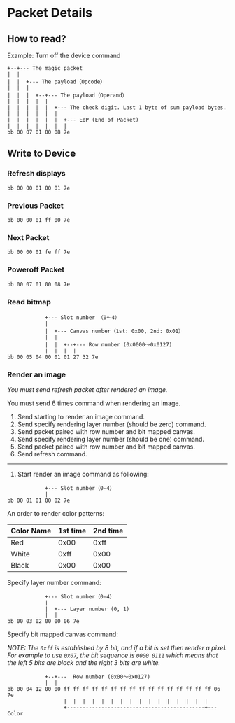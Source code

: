 # Packet Details

## How to read?

Example: Turn off the device command

```
+--+--- The magic packet
|  |
|  |  +--- The payload（Opcode）
|  |  |
|  |  |  +--+--- The payload（Operand）
|  |  |  |  |
|  |  |  |  |  +--- The check digit. Last 1 byte of sum payload bytes.
|  |  |  |  |  |
|  |  |  |  |  |  +--- EoP (End of Packet)
|  |  |  |  |  |  |
bb 00 07 01 00 08 7e
````

## Write to Device

### Refresh displays

```
bb 00 00 01 00 01 7e
```

### Previous Packet
```
bb 00 00 01 ff 00 7e
```


### Next Packet
```
bb 00 00 01 fe ff 7e
```


### Poweroff Packet
```
bb 00 07 01 00 08 7e
```

### Read bitmap

```
            +--- Slot number （0〜4）
            |
            |  +--- Canvas number（1st: 0x00, 2nd: 0x01）
            |  |
            |  |  +--+--- Row number (0x0000〜0x0127)
            |  |  |  |
bb 00 05 04 00 01 01 27 32 7e

```

### Render an image

*You must send refresh packet after rendered an image.*

You must send 6 times command when rendering an image.

1. Send starting to render an image command.
2. Send specify rendering layer number (should be zero) command.
3. Send packet paired with row number and bit mapped canvas.
4. Send specify rendering layer number (should be one) command.
5. Send packet paired with row number and bit mapped canvas.
6. Send refresh command.

---

1. Start render an image command as following:
```
            +--- Slot number（0-4）
            |
bb 00 01 01 00 02 7e
```

An order to render color patterns:

| Color Name | 1st time | 2nd time |
|---|---|---|
| Red | 0x00 | 0xff |
| White | 0xff | 0x00 |
| Black | 0x00 | 0x00 |


Specify layer number command:
```
            +--- Slot number（0-4）
            |
            |  +--- Layer number (0, 1)
            |  |
bb 00 03 02 00 00 06 7e
```

Specify bit mapped canvas command:

*NOTE: The `0xff` is established by 8 bit, and if a bit is set then render a pixel. For example to use `0x07`,  the bit sequence is `0000 0111` which means that the left 5 bits are black and the right 3 bits are white.*
```
            +--+---  Row number (0x00〜0x0127)
            |  |
bb 00 04 12 00 00 ff ff ff ff ff ff ff ff ff ff ff ff ff ff ff ff 06 7e
                  |  |  |  |  |  |  |  |  |  |  |  |  |  |  |  |
                  +--------------------------------------------+--- Color
```

